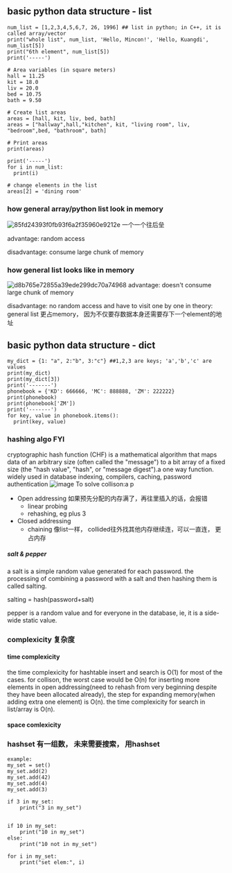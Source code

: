 
## basic python data structure - list
```
num_list = [1,2,3,4,5,6,7, 26, 1996] ## list in python; in C++, it is called array/vector
print("whole list", num_list, 'Hello, Mincon!', 'Hello, Kuangdi', num_list[5])
print("6th element", num_list[5])
print('-----')

# Area variables (in square meters)
hall = 11.25
kit = 18.0
liv = 20.0
bed = 10.75
bath = 9.50

# Create list areas
areas = [hall, kit, liv, bed, bath]
areas = ["hallway",hall,"kitchen", kit, "living room", liv, "bedroom",bed, "bathroom", bath]

# Print areas
print(areas)

print('-----')
for i in num_list:
  print(i)

# change elements in the list
areas[2] = 'dining room'
```
### how general array/python list look in memory 
![85fd24393f0fb93f6a2f35960e9212e](https://user-images.githubusercontent.com/90355504/134811625-1d49b2c9-135c-42ea-8535-58acdb58ae9f.png)
一个一个往后垒 

advantage: random access 

disadvantage: consume large chunk of memory 

### how general list looks like in memory
![d8b765e72855a39ede299dc70a74968](https://user-images.githubusercontent.com/90355504/134812081-5b2ee122-a05b-4350-9021-b9a48fa2a45c.png)
advantage: doesn't consume large chunk of memory 

disadvantage: no random access and have to visit one by one
in theory: general list 更占memory， 因为不仅要存数据本身还需要存下一个element的地址

## basic python data structure - dict
```
my_dict = {1: "a", 2:"b", 3:"c"} ##1,2,3 are keys; 'a','b','c' are values 
print(my_dict)
print(my_dict[3])
print('-------')
phonebook = {'KD': 666666, 'MC': 888888, 'ZM': 222222}
print(phonebook)
print(phonebook['ZM'])
print('-------')
for key, value in phonebook.items():
  print(key, value)
```

### hashing algo FYI 
cryptographic hash function (CHF) is a mathematical algorithm that maps data of an arbitrary size (often called the "message") to a bit array of a fixed size (the "hash value", "hash", or "message digest").a one way function. widely used in database indexing, compilers, caching, password authentication
![image](https://user-images.githubusercontent.com/90355504/135251641-5eb76aaf-08a0-4472-9efb-79e84349da5e.png)
To solve collison:a p
- Open addressing 如果预先分配的内存满了，再往里插入的话，会报错
    - linear probing
    - rehashing, eg plus 3
- Closed addressing
    - chaining 像list一样， collided往外找其他内存继续连，可以一直连， 更占内存
##### salt & pepper
a salt is a simple random value generated for each password. the processing of combining a password with a salt and then hashing them is called salting.

salting = hash(password+salt)

pepper is a random value and for everyone in the database, ie, it is a side-wide static value.

### complexicity 复杂度
#### time complexicity 
the time complexicity for hashtable insert and search is O(1) for most of the cases.
for collison, the worst case would be O(n)
for inserting more elements in open addressing(need to rehash from very beginning despite they have been allocated already), the step for expanding memory(when adding extra one element) is O(n). 
the time complexicity for search in list/array is O(n).

#### space comlexicity

### hashset 有一组数， 未来需要搜索， 用hashset 
```
example:
my_set = set()
my_set.add(2)
my_set.add(42)
my_set.add(4)
my_set.add(3)

if 3 in my_set:
    print("3 in my_set")
    

if 10 in my_set:
    print("10 in my_set")
else:
    print("10 not in my_set")

for i in my_set:
    print("set elem:", i)
``` 
